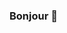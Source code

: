 ### Bonjour 👋

<!--
**dsharvari98/dsharvari98** is a ✨ _special_ ✨ repository because its `README.md` (this file) appears on your GitHub profile.

- 🔭 I’m currently working on ...Coding Skills
- 🌱 I’m currently learning ...React
- 👯 I’m looking to collaborate on ...Frontend Development| Web Designing
- 🤔 I’m looking for help with ...Flutter
- 💬 Ask me about ...HTML|CSS|Wordpress
- ⚡ Fun fact: ...I like to watch movies and review it.
-->
